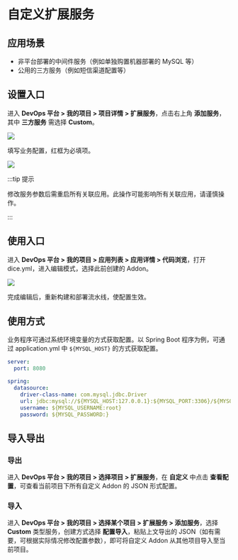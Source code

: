 # 自定义扩展服务

## 应用场景

* 非平台部署的中间件服务（例如单独购置机器部署的 MySQL 等）
* 公用的三方服务（例如短信渠道配置等）

## 设置入口

进入 **DevOps 平台 > 我的项目 > 项目详情 > 扩展服务**，点击右上角 **添加服务**，其中 **三方服务** 需选择 **Custom**。

![](https://terminus-paas.oss-cn-hangzhou.aliyuncs.com/paas-doc/2021/08/23/24cab9f9-c42d-4645-bb18-56e779593c28.png)

填写业务配置，红框为必填项。

![](https://terminus-paas.oss-cn-hangzhou.aliyuncs.com/paas-doc/2021/08/23/7ebb4615-c02e-4f03-bd0e-f2c0aec0ea94.png)

:::tip 提示

修改服务参数后需重启所有关联应用。此操作可能影响所有关联应用，请谨慎操作。

:::

## 使用入口

进入 **DevOps 平台 > 我的项目 > 应用列表 > 应用详情 > 代码浏览**，打开 dice.yml，进入编辑模式，选择此前创建的 Addon。

![](https://terminus-paas.oss-cn-hangzhou.aliyuncs.com/paas-doc/2021/08/23/06b83bf3-b12e-4e1d-8761-6e236f824eb4.png)

完成编辑后，重新构建和部署流水线，使配置生效。

## 使用方式

业务程序可通过系统环境变量的方式获取配置。以 Spring Boot 程序为例，可通过 application.yml 中  `${MYSQL_HOST}` 的方式获取配置。

```yaml
server:
  port: 8080

spring:
  datasource:
    driver-class-name: com.mysql.jdbc.Driver
    url: jdbc:mysql://${MYSQL_HOST:127.0.0.1}:${MYSQL_PORT:3306}/${MYSQL_DATABASE}?useUnicode=true&characterEncoding=UTF-8
    username: ${MYSQL_USERNAME:root}
    password: ${MYSQL_PASSWORD:}
```

## 导入导出

### 导出

进入 **DevOps 平台 > 我的项目 > 选择项目 > 扩展服务**，在 **自定义** 中点击 **查看配置**，可查看当前项目下所有自定义 Addon 的 JSON 形式配置。

### 导入

进入 **DevOps 平台 > 我的项目 > 选择某个项目 > 扩展服务 > 添加服务**，选择 **Custom** 类型服务，创建方式选择 **配置导入**，粘贴上文导出的 JSON（如有需要，可根据实际情况修改配置参数），即可将自定义 Addon 从其他项目导入至当前项目。
